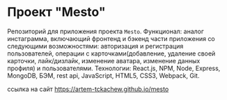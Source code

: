 # Проект "Mesto"
Репозиторий для приложения проекта `Mesto`.
Функционал: аналог инстаграмма, включающий фронтенд и бэкенд части приложения со следующими возможностями: авторизация и регистрация пользователей, операции с карточками(добавление, удаление своей карточки, лайк/дизлайк, изменение аватара, изменение данных профиля) и пользователями.
Технологии: React.js, NPM, Node, Express, MongoDB, БЭМ, rest api, JavaScript, HTML5, CSS3, Webpack, Git.


ссылка на сайт https://artem-tckachew.github.io/mesto
